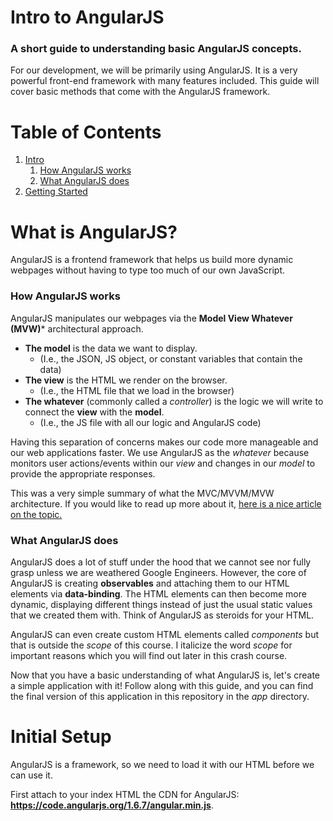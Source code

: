 # Intro to AngularJS

### A short guide to understanding basic AngularJS concepts.

For our development, we will be primarily using AngularJS. It is a very powerful front-end framework with many features included. This guide will cover basic methods that come with the AngularJS framework.

# Table of Contents
1. [Intro](#what-is-angularjs)
    1. [How AngularJS works](#how-angularjs-works)
    1. [What AngularJS does](#what-angularjs-does)
2. [Getting Started](#initial-setup)

# What is AngularJS?

AngularJS is a frontend framework that helps us build more dynamic webpages without having to type too much of our own JavaScript.

### How AngularJS works

AngularJS manipulates our webpages via the **Model View Whatever (MVW)*** architectural approach.

  - **The model** is the data we want to display.
    - (I.e., the JSON, JS object, or constant variables that  contain the data)
  - **The view** is the HTML we render on the browser.
    - (I.e., the HTML file that we load in the browser)
  - **The whatever** (commonly called a *controller*) is the logic we will write to connect the **view** with the **model**.
    - (I.e., the JS file with all our logic and AngularJS code)

Having this separation of concerns makes our code more manageable and our web applications faster. We use AngularJS as the *whatever* because monitors user actions/events within our *view* and changes in our *model* to provide the appropriate responses.

This was a very simple summary of what the MVC/MVVM/MVW architecture. If you would like to read up more about it, [here is a nice article on the topic.](https://alexatnet.com/model-view-controller-mvc-in-javascript/)

### What AngularJS does

AngularJS does a lot of stuff under the hood that we cannot see nor fully grasp unless we are weathered Google Engineers. However, the core of AngularJS is creating **observables** and attaching them to our HTML elements via **data-binding**. The HTML elements can then become more dynamic, displaying different things instead of just the usual static values that we created them with. Think of AngularJS as steroids for your HTML.

AngularJS can even create custom HTML elements called *components* but that is outside the *scope* of this course. I italicize the word *scope* for important reasons which you will find out later in this crash course.

Now that you have a basic understanding of what AngularJS is, let's create a simple application with it! Follow along with this guide, and you can find the final version of this application in this repository in the *app* directory.

# Initial Setup

AngularJS is a framework, so we need to load it with our HTML before we can use it.

First attach to your index HTML the CDN for AngularJS:  **https://code.angularjs.org/1.6.7/angular.min.js**.

<!-- When we create an **observable**, we are pretty much pointing AngularJS to some data that we want it to constantly monitor for any changes. We then wire up an HTML element to the observable using **data-binding**. Then, this HTML element becomes dynamic, meaning it can change if the data -->
